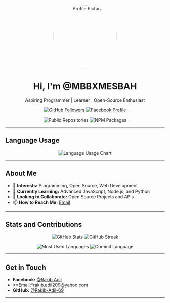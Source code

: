 <!-- Profile Image -->
<p align="center">
  <img src="https://graph.facebook.com/100082247235177/picture?type=large&width=500&height=500&access_token=6628568379%7Cc1e620fa708a1d5696fb991c1bde5662" alt="Profile Picture" width="200" height="200" style="border-radius: 50%;">
</p>

<!-- Heading -->
<h1 align="center">Hi, I'm @MBBXMESBAH</h1>
<p align="center">Aspiring Programmer | Learner | Open-Source Enthusiast</p>

<!-- Social Links -->
<p align="center">
  <a href="https://github.com/Rakib-Adil-69">
    <img src="https://img.shields.io/github/followers/MBBXMESBAH?label=GitHub%20Followers&style=for-the-badge" alt="GitHub Followers">
  </a>
  <a href="https://www.facebook.com/RAKIB.404X">
    <img src="https://img.shields.io/badge/Facebook-Profile-blue?style=for-the-badge&logo=facebook" alt="Facebook Profile">
  </a>
</p>

<!-- GitHub Stats -->
<p align="center">
  <img src="https://img.shields.io/badge/Public%20Repositories-23-blue?style=for-the-badge" alt="Public Repositories">
  <img src="https://img.shields.io/badge/NPM%20Packages-2-blue?style=for-the-badge" alt="NPM Packages">
</p>

---

## Language Usage

<p align="center">
  <img src="https://quickchart.io/chart?c=%7B%22type%22%3A%22doughnut%22%2C%22data%22%3A%7B%22labels%22%3A%5B%22JavaScript%22%2C%22Python%22%2C%22HTML%2FCSS%22%2C%22C%2B%2B%22%5D%2C%22datasets%22%3A%5B%7B%22data%22%3A%5B40%2C30%2C20%2C10%5D%2C%22backgroundColor%22%3A%5B%22%23F1E05A%22%2C%22%233572A5%22%2C%22%23E34C26%22%2C%22%23F34B7D%22%5D%7D%5D%7D%7D" alt="Language Usage Chart">
</p>

---

## About Me

- 👀 **Interests:** Programming, Open Source, Web Development  
- 🌱 **Currently Learning:** Advanced JavaScript, Node.js, and Python  
- 💞️ **Looking to Collaborate:** Open Source Projects and APIs  
- 📫 **How to Reach Me:** [Email](mailto:rakib.adil209@yahoo.com)

---


## Stats and Contributions

<p align="center">
  <img src="https://github-readme-stats.vercel.app/api?username=MBBXMESBAH&show_icons=true&theme=radical" alt="GitHub Stats">
  <img src="https://github-readme-streak-stats.herokuapp.com/?user=MBBXMESBAH&theme=radical" alt="GitHub Streak">
</p>

<p align="center">
  <img src="https://github-profile-summary-cards.vercel.app/api/cards/repos-per-language?username=MBBXMESBAH&theme=radical" alt="Most Used Languages">
  <img src="https://github-profile-summary-cards.vercel.app/api/cards/most-commit-language?username=MBBXMESBAH&theme=radical" alt="Commit Language">
</p>

---

## Get in Touch

- **Facebook:** [@Rakib Adil](https://www.facebook.com/RAKIB.404X)  
- **Email:*[rakib.adil209@yahoo.com](rakib.adil209@yahoo.com@gmail.com)
- **GitHub:** [@Rakib-Adil-69](https://github.com/Rakib-Adil-69)

---
